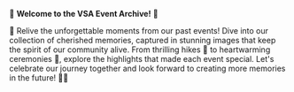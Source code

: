 
🌟 **Welcome to the VSA Event Archive!** 🌟

📸 Relive the unforgettable moments from our past events! Dive into our collection of cherished memories, captured in stunning images that keep the spirit of our community alive. From thrilling hikes 🥾 to heartwarming ceremonies 🎉, explore the highlights that made each event special. Let's celebrate our journey together and look forward to creating more memories in the future! 🚀✨  